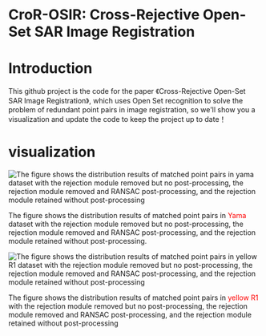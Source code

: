 # CroR-OSIR: Cross-Rejective Open-Set SAR Image Registration
# Introduction
This github project is the code for the paper 《Cross-Rejective Open-Set SAR Image Registration》, which uses Open Set recognition to solve the problem of redundant point pairs in image registration, so we'll show you a visualization and update the code to keep the project up to date！
# visualization
![The figure shows the distribution results of matched point pairs in yama dataset with the rejection module removed but no post-processing, the rejection module removed and RANSAC post-processing, and the rejection module retained without post-processing](visualation/yama_reject_ablation.png)

The figure shows the distribution results of matched point pairs in <span style="color: red;">Yama</span> dataset with the rejection module removed but no post-processing, the rejection module removed and RANSAC post-processing, and the rejection module retained without post-processing.

![The figure shows the distribution results of matched point pairs in yellow R1 dataset with the rejection module removed but no post-processing, the rejection module removed and RANSAC post-processing, and the rejection module retained without post-processing](visualation/yellowa_reject_ablation.png)

The figure shows the distribution results of matched point pairs in <span style="color: red;">yellow R1</span> with the rejection module removed but no post-processing, the rejection module removed and RANSAC post-processing, and the rejection module retained without post-processing

